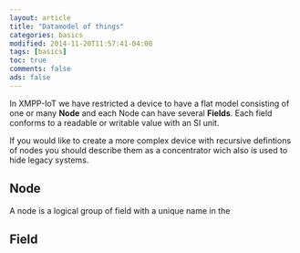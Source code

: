```yaml
---
layout: article
title: "Datamodel of things"
categories: basics
modified: 2014-11-20T11:57:41-04:00
tags: [basics]
toc: true
comments: false
ads: false
---
```


In XMPP-IoT we have restricted a device to have a flat model consisting of one or many  **Node** and each Node can have several **Fields**. Each field conforms to a readable or writable value with an SI unit.

If you would like to create a more complex device with recursive defintions of nodes you should describe them as a concentrator wich also is used to hide legacy systems. 

## Node
A node is a logical group of field with a unique name in the 

## Field
